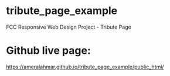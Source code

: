 
# tribute_page_example
FCC Responsive Web Design Project - Tribute Page

# Github live page:
https://ameralahmar.github.io/tribute_page_example/public_html/
